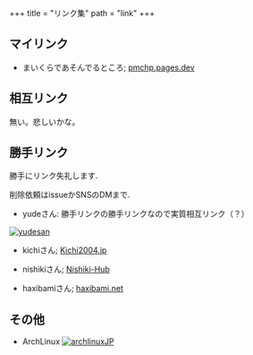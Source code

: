 
+++
title = "リンク集"
path = "link"
+++

## マイリンク
- まいくらであそんでるところ; [pmchp.pages.dev](https://pmchp.pages.dev)
## 相互リンク
無い。悲しいかな。

## 勝手リンク
勝手にリンク失礼します.

削除依頼はissueかSNSのDMまで.

- yudeさん: 勝手リンクの勝手リンクなので実質相互リンク（？）

<a href=https://yude.jp> <img src="/images/yude_banner.png" alt="yudesan"/> </a>

- kichiさん; [Kichi2004.jp](https://kichi2004.jp/)

- nishikiさん; [Nishiki-Hub](https://nishikiout.hatenablog.com/)

- haxibamiさん; [haxibami.net](https://www.haxibami.net/)


## その他

- ArchLinux <a href=https://www.archlinux.jp><img src="/images/arch83x31.gif" alt="archlinuxJP"><a>

